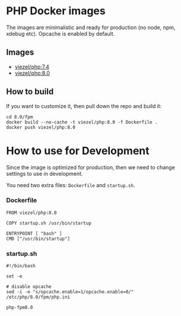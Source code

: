 # PHP Docker images

The images are minimalistic and ready for production (no node, npm, xdebug etc). Opcache is enabled by default. 

## Images

-	[viezel/php:7.4](https://github.com/viezel/php/blob/master/php/7.4/fpm/Dockerfile)
-	[viezel/php:8.0](https://github.com/viezel/php/blob/master/php/8.0/fpm/Dockerfile)


## How to build

If you want to customize it, then pull down the repo and build it:

```
cd 8.0/fpm
docker build --no-cache -t viezel/php:8.0 -f Dockerfile .
docker push viezel/php:8.0
```



# How to use for Development

Since the image is optimized for production, then we need to change settings to use in development.

You need two extra files: `Dockerfile` and `startup.sh`.

### Dockerfile

``` 
FROM viezel/php:8.0

COPY startup.sh /usr/bin/startup

ENTRYPOINT [ "bash" ]
CMD ["/usr/bin/startup"]
``` 

### startup.sh

``` 
#!/bin/bash

set -e

# disable opcache
sed -i -e "s/opcache.enable=1/opcache.enable=0/" /etc/php/8.0/fpm/php.ini

php-fpm8.0
``` 